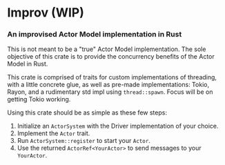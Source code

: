 # Improv (WIP)
### An improvised Actor Model implementation in Rust

This is not meant to be a "true" Actor Model implementation. The sole 
objective of this crate is to provide the concurrency benefits of the 
Actor Model in Rust.

This crate is comprised of traits for custom implementations of 
threading, with a little concrete glue, as well as pre-made 
implementations: Tokio, Rayon, and a rudimentary std impl using 
`thread::spawn`. Focus will be on getting Tokio working.

Using this crate should be as simple as these few steps:  
1) Initialize an `ActorSystem` with the Driver implementation
of your choice.  
2) Implement the `Actor` trait.  
3) Run `ActorSystem::register` to start your `Actor`.  
4) Use the returned `ActorRef<YourActor>` to send messages to
your `YourActor`.
